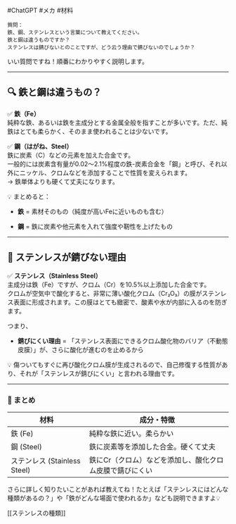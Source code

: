 #ChatGPT #メカ #材料 

```
質問：
鉄、鋼、ステンレスという言葉について教えてください。
鉄と鋼は違うものですか？
ステンレスは錆びないとのことですが、どう云う理由で錆びないのでしょうか？
```

いい質問ですね！順番にわかりやすく説明します。

---

## 🔍 鉄と鋼は違うもの？

✅ **鉄（Fe）**  
純粋な鉄、あるいは鉄を主成分とする金属全般を指すことが多いです。ただ、純鉄はとても柔らかく、そのまま使われることは少ないです。

✅ **鋼（はがね、Steel）**  
鉄に炭素（C）などの元素を加えた合金です。  
一般的には炭素含有量が0.02〜2.1%程度の鉄-炭素合金を「鋼」と呼び、それ以外にニッケル、クロムなどを添加することで性質を変えられます。  
→ 鉄単体よりも硬くて丈夫になります。

💡 まとめると：

- **鉄** = 素材そのもの（純度が高いFeに近いものも含む）
    
- **鋼** = 鉄に炭素や他元素を入れて強度や靭性を上げたもの
    

---

## 🧪 ステンレスが錆びない理由

✅ **ステンレス（Stainless Steel）**  
主成分は鉄（Fe）ですが、クロム（Cr）を10.5%以上添加した合金です。  
クロムが空気中で酸化すると、非常に薄い酸化クロム（Cr₂O₃）の膜がステンレス表面に形成されます。この膜はとても緻密で、酸素や水が内部に入るのを防ぎます。

つまり、

- **錆びにくい理由** = 「ステンレス表面にできるクロム酸化物のバリア（不動態皮膜）」が、さらに酸化が進むのを止めるから
    

💡 傷ついてもすぐに再び酸化クロム膜が生成されるので、自己修復する性質があり、それが「ステンレスが錆びにくい」と言われる理由です。

---

### 📝 まとめ

|材料|成分・特徴|
|---|---|
|鉄 (Fe)|純粋な鉄に近い。柔らかい|
|鋼 (Steel)|鉄に炭素等を添加した合金。硬くて丈夫|
|ステンレス (Stainless Steel)|鉄にCr（クロム）などを添加し、酸化クロム皮膜で錆びにくい|

さらに詳しく知りたいことがあれば教えてね！たとえば「ステンレスにはどんな種類があるの？」や「鉄がどんな場面で使われるか」なども説明できますよ💡


[[ステンレスの種類]]

